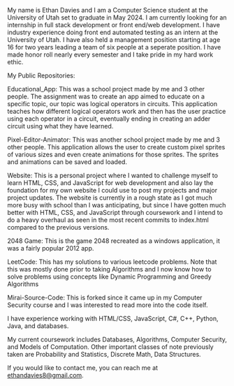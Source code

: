 My name is Ethan Davies and I am a Computer Science student at the University of Utah set to graduate in May 2024. I am currently looking for an internship in full stack development or front end/web development. I have industry experience doing front end automated testing as an intern at the University of Utah. I have also held a management position starting at age 16 for two years leading a team of six people at a seperate position. I have made honor roll nearly every semester and I take pride in my hard work ethic.

My Public Repositories: 

Educational_App: This was a school project made by me and 3 other people. The assignment was to create an app aimed to educate on a specific topic, our topic was logical operators in circuits. This application teaches how different logical operators work and then has the user practice using each operator in a circuit, eventually ending in creating an adder circuit using what they have learned.

Pixel-Editor-Animator: This was another school project made by me and 3 other people. This application allows the user to create custom pixel sprites of various sizes
and even create animations for those sprites. The sprites and animations can be saved and loaded.

Website: This is a personal project where I wanted to challenge myself to learn HTML, CSS, and JavaScript for web development and also lay the foundation for my own website I could use to post my projects and major project updates. The website is currently in a rough state as I got much more busy with school than I was anticipating, but since I have gotten much better with HTML, CSS, and JavaScript through coursework and I intend to do a heavy overhaul as seen in the most recent commits to index.html compared to the previous versions.

2048 Game: This is the game 2048 recreated as a windows application, it was a fairly popular 2012 app.

LeetCode: This has my solutions to various leetcode problems. Note that this was mostly done prior to taking Algorithms and I now know how to solve problems using concepts like Dynamic Programming and Greedy Algorithms 

Mirai-Source-Code: This is forked since it came up in my Computer Security course and I was interested to read more into the code itself.

I have experience working with HTML/CSS, JavaScript, C#, C++, Python, Java, and databases. 

My current coursework includes Databases, Algorithms, Computer Security, and Models of Computation. Other important classes of note previously taken are Probability and Statistics, Discrete Math, Data Structures.


If you would like to contact me, you can reach me at ethandavies8@gmail.com.

<!---
ethandavies8/ethandavies8 is a ✨ special ✨ repository because its `README.md` (this file) appears on your GitHub profile.
You can click the Preview link to take a look at your changes.
- 👋 Hi, I’m @ethandavies8
- 👀 I’m interested in ...
- 🌱 I’m currently learning ...
- 💞️ I’m looking to collaborate on ...
- 📫 How to reach me ...
--->
